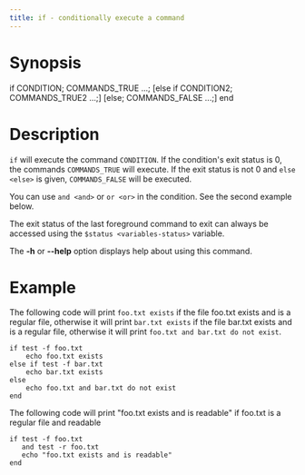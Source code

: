 ```yaml
---
title: if - conditionally execute a command
---
```


# Synopsis

<div class="synopsis">

if CONDITION; COMMANDS_TRUE ...; \[else if CONDITION2; COMMANDS_TRUE2
...;\] \[else; COMMANDS_FALSE ...;\] end

</div>

# Description

`if` will execute the command `CONDITION`. If the condition's exit
status is 0, the commands `COMMANDS_TRUE` will execute. If the exit
status is not 0 and `else <else>` is given, `COMMANDS_FALSE` will be
executed.

You can use `and <and>` or `or <or>` in the condition. See the second
example below.

The exit status of the last foreground command to exit can always be
accessed using the `$status <variables-status>` variable.

The **-h** or **--help** option displays help about using this command.

# Example

The following code will print `foo.txt exists` if the file foo.txt
exists and is a regular file, otherwise it will print `bar.txt exists`
if the file bar.txt exists and is a regular file, otherwise it will
print `foo.txt and bar.txt do not exist`.

    if test -f foo.txt
        echo foo.txt exists
    else if test -f bar.txt
        echo bar.txt exists
    else
        echo foo.txt and bar.txt do not exist
    end

The following code will print "foo.txt exists and is readable" if
foo.txt is a regular file and readable

    if test -f foo.txt
       and test -r foo.txt
       echo "foo.txt exists and is readable"
    end
